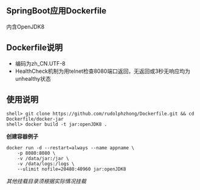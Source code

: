 SpringBoot应用Dockerfile
---

内含OpenJDK8

Dockerfile说明
---

* 编码为zh_CN.UTF-8
* HealthCheck机制为用telnet检查8080端口返回，无返回或3秒无响应均为unhealthy状态

使用说明
---

```
shell> git clone https://github.com/rudolphzhong/Dockerfile.git && cd Dockerfile/docker-jar
shell> docker build -t jar:openJDK8 .
```

**创建容器例子**

```
docker run -d --restart=always --name appname \
	-p 8080:8080 \
	-v /data/jar:/jar \
	-v /data/logs:/logs \
    --ulimit nofile=20480:40960 jar:openJDK8
```

*其他挂载目录须根据实际情况挂载*  
